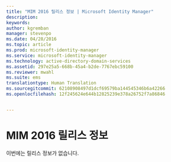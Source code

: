 ```yaml
---
title: "MIM 2016 릴리스 정보 | Microsoft Identity Manager"
description: 
keywords: 
author: kgremban
manager: stevenpo
ms.date: 04/28/2016
ms.topic: article
ms.prod: microsoft-identity-manager
ms.service: microsoft-identity-manager
ms.technology: active-directory-domain-services
ms.assetid: 297e25a5-668b-45a4-b2de-7767ebc59100
ms.reviewer: mwahl
ms.suite: ems
translationtype: Human Translation
ms.sourcegitcommit: 62108908497d1dcf69579ba144545346b6a42266
ms.openlocfilehash: 12f245624e644b12825239e378a26752f7a86846


---
```


# MIM 2016 릴리스 정보
이번에는 릴리스 정보가 없습니다.


<!--HONumber=Jun16_HO4-->


